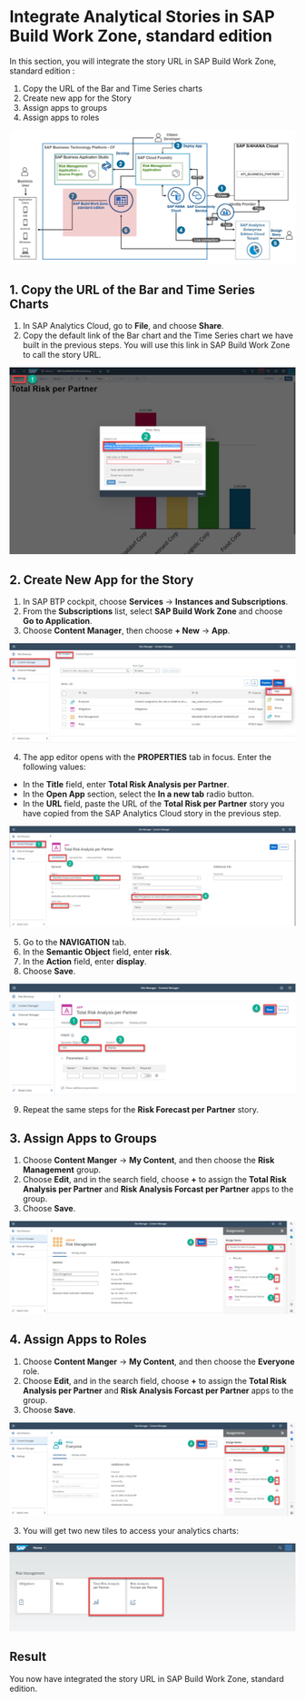 # Integrate Analytical Stories in SAP Build Work Zone, standard edition

In this section, you will integrate the story URL in SAP Build Work Zone, standard edition :

 1. Copy the URL of the Bar and Time Series charts
 2. Create new app for the Story 
 3. Assign apps to groups 
 4. Assign apps to roles
 
![solution-diagram-Integrate-stories.jpg](./images/solution-diagram-Integrate-stories.jpg)

## 1. Copy the URL of the Bar and Time Series Charts

1. In SAP Analytics Cloud, go to **File**, and choose **Share**. 
2. Copy the default link of the Bar chart and the Time Series chart we have built in the previous steps. You will use this link in SAP Build Work Zone to call the story URL.

![SAC-bar-chart-share-copy-link.jpg](./images/SAC-bar-chart-share-copy-link.jpg)

## 2. Create New App for the Story 

1. In SAP BTP cockpit, choose **Services** &rarr; **Instances and Subscriptions**. 
2. From the **Subscriptions** list, select **SAP Build Work Zone** and choose **Go to Application**.
3. Choose **Content Manager**, then choose **+ New** &rarr; **App**.

![SBWZ-cockpit-add-new-app](./images/SBWZ-cockpit-add-new-app.jpg)

4. The app editor opens with the **PROPERTIES** tab in focus. Enter the following values:
  * In the **Title** field, enter **Total Risk Analysis per Partner**.
  * In the **Open App** section, select the **In a new tab** radio button.
  * In the **URL** field, paste the URL of the **Total Risk per Partner** story you have copied from the SAP Analytics Cloud story in the previous step.

![SBWZ-add-bar-chart-app-properties](./images/SBWZ-add-bar-chart-app-properties.jpg)

5. Go to the **NAVIGATION** tab.
6. In the **Semantic Object** field, enter **risk**.
7. In the **Action** field, enter **display**.
8. Choose **Save**.

![SBWZ-add-bar-chart-app-navigation](./images/SBWZ-add-bar-chart-app-navigation.jpg)

9. Repeat the same steps for the **Risk Forecast per Partner** story.

## 3. Assign Apps to Groups 

1. Choose **Content Manger** &rarr; **My Content**, and then choose the **Risk Management** group.
2. Choose **Edit**, and in the search field, choose **+** to assign the **Total Risk Analysis per Partner** and **Risk Analysis Forcast per Partner** apps to the group.
3. Choose **Save**.

![SBWZ-risk-management-group-edit](./images/SBWZ-risk-management-group-edit.jpg)


## 4. Assign Apps to Roles

1. Choose **Content Manger** &rarr; **My Content**, and then choose the **Everyone** role.
2. Choose **Edit**, and in the search field, choose **+** to assign the **Total Risk Analysis per Partner** and **Risk Analysis Forcast per Partner** apps to the group.
3. Choose **Save**.

![SBWZ-risk-management-role-edit](./images/SBWZ-risk-management-role-edit.jpg)

3. You will get two new tiles to access your analytics charts:

![SBWZ-launchpad.jpg](./images/SBWZ-launchpad.jpg)

## Result
You now have integrated the story URL in SAP Build Work Zone, standard edition.

